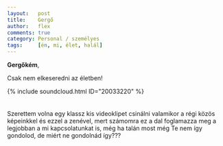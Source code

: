 ```yaml
---
layout:   post
title:    Gergő
author:   flex
comments: true
category: Personal / személyes
tags:     [én, mi, élet, halál]
---
```


**Gergőkém**,

Csak nem elkeseredni az életben!

{% include soundcloud.html ID="20033220" %}
<div style="height: .5em;"></div>

Szerettem volna egy klassz kis videoklipet csinálni valamikor a régi közös képeinkkel és ezzel a zenével, mert számomra ez a dal foglamazza meg a legjobban a mi kapcsolatunkat is, még ha talán most még Te nem így gondolod, de miért ne gondolnád így???

